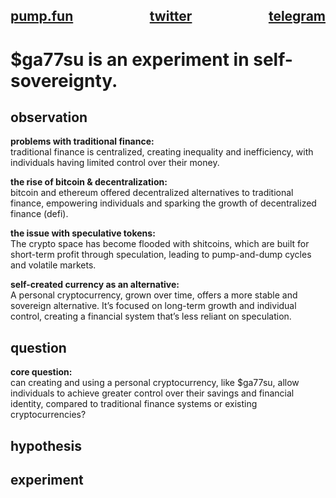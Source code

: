 <h2>
  <div style="display: flex; justify-content: space-between;">
    <span><a href="https://pump.fun/coin/24A5FSAuq2sxcjsHdErjPu5u92dvSMrGi9FUuSPopump" target="_blank">pump.fun</a></span>
    <span><a href="https://x.com/ga77su" target="_blank">twitter</a></span>
    <span><a href="https://t.me/ga77su" target="_blank">telegram</a></span>
  </div>
</h2>

# $ga77su is an experiment in self-sovereignty.

## observation

**problems with traditional finance:**  
traditional finance is centralized, creating inequality and inefficiency, with individuals having limited control over their money.  

**the rise of bitcoin & decentralization:**  
bitcoin and ethereum offered decentralized alternatives to traditional finance, empowering individuals and sparking the growth of decentralized finance (defi).  

**the issue with speculative tokens:**  
The crypto space has become flooded with shitcoins, which are built for short-term profit through speculation, leading to pump-and-dump cycles and volatile markets.  

**self-created currency as an alternative:**  
A personal cryptocurrency, grown over time, offers a more stable and sovereign alternative. It’s focused on long-term growth and individual control, creating a financial system that’s less reliant on speculation.  

## question

**core question:**  
can creating and using a personal cryptocurrency, like $ga77su, allow individuals to achieve greater control over their savings and financial identity, compared to traditional finance systems or existing cryptocurrencies?

## hypothesis

## experiment
